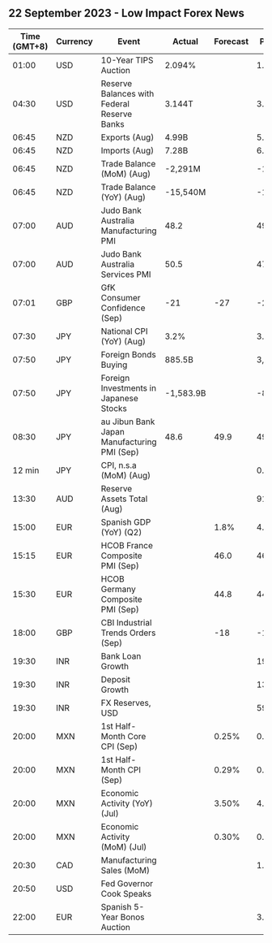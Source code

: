 ## 22 September 2023 - Low Impact Forex News

| Time (GMT+8) | Currency | Event | Actual | Forecast | Previous |
|------|----------|-------|--------|----------|----------|
| 01:00 | USD | 10-Year TIPS Auction | 2.094% |  | 1.495% |
| 04:30 | USD | Reserve Balances with Federal Reserve Banks | 3.144T |  | 3.310T |
| 06:45 | NZD | Exports (Aug) | 4.99B |  | 5.38B |
| 06:45 | NZD | Imports (Aug) | 7.28B |  | 6.55B |
| 06:45 | NZD | Trade Balance (MoM) (Aug) | -2,291M |  | -1,177M |
| 06:45 | NZD | Trade Balance (YoY) (Aug) | -15,540M |  | -15,880M |
| 07:00 | AUD | Judo Bank Australia Manufacturing PMI | 48.2 |  | 49.6 |
| 07:00 | AUD | Judo Bank Australia Services PMI | 50.5 |  | 47.8 |
| 07:01 | GBP | GfK Consumer Confidence (Sep) | -21 | -27 | -25 |
| 07:30 | JPY | National CPI (YoY) (Aug) | 3.2% |  | 3.3% |
| 07:50 | JPY | Foreign Bonds Buying | 885.5B |  | 3,631.5B |
| 07:50 | JPY | Foreign Investments in Japanese Stocks | -1,583.9B |  | -851.8B |
| 08:30 | JPY | au Jibun Bank Japan Manufacturing PMI (Sep) | 48.6 | 49.9 | 49.6 |
| 12 min | JPY | CPI, n.s.a (MoM) (Aug) |  |  | 0.5% |
| 13:30 | AUD | Reserve Assets Total (Aug) |  |  | 91.4B |
| 15:00 | EUR | Spanish GDP (YoY) (Q2) |  | 1.8% | 4.2% |
| 15:15 | EUR | HCOB France Composite PMI (Sep) |  | 46.0 | 46.0 |
| 15:30 | EUR | HCOB Germany Composite PMI (Sep) |  | 44.8 | 44.6 |
| 18:00 | GBP | CBI Industrial Trends Orders (Sep) |  | -18 | -15 |
| 19:30 | INR | Bank Loan Growth |  |  | 19.8% |
| 19:30 | INR | Deposit Growth |  |  | 13.2% |
| 19:30 | INR | FX Reserves, USD |  |  | 593.90B |
| 20:00 | MXN | 1st Half-Month Core CPI (Sep) |  | 0.25% | 0.19% |
| 20:00 | MXN | 1st Half-Month CPI (Sep) |  | 0.29% | 0.32% |
| 20:00 | MXN | Economic Activity (YoY) (Jul) |  | 3.50% | 4.10% |
| 20:00 | MXN | Economic Activity (MoM) (Jul) |  | 0.30% | 0.50% |
| 20:30 | CAD | Manufacturing Sales (MoM) |  |  | 1.6% |
| 20:50 | USD | Fed Governor Cook Speaks |  |  |  |
| 22:00 | EUR | Spanish 5-Year Bonos Auction |  |  | 3.027% |
